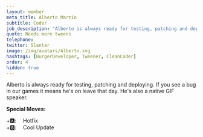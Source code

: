 ```yaml
---
layout: member
meta_title: Alberto Martín
subtitle: Coder
job_description: "Alberto is always ready for testing, patching and deploying. If you see a bug in our games it means he's on leave that day. He's also a native GIF speaker."
quote: Needs more tweens
telephone:
twitter: Slantar
image: /img/avatars/Alberto.svg
hashtags: [BurgerDeveloper, Tweener, CleanCoder]
order: 4
hidden: true
---
```


Alberto is always ready for testing, patching and deploying. If you see a bug in our games it means he's on leave that day. He's also a native GIF speaker.

**Special Moves:**

<div class="has-text-left">
    <i class="fas fa-arrow-down" style="transform: rotateZ(-45deg);"></i>
    <i class="fas fa-arrow-down" style="transform: rotateZ(-90deg);"></i>
    <i class="fas fa-arrow-down" style="transform: rotateZ(-135deg);"></i>
    <i class="fas fa-arrow-down" style="transform: rotateZ(-180deg);"></i>
    +🅰: &emsp;Hotfix
</div>

<div class="has-text-left">
    <i class="fas fa-arrow-up"></i>
    <i class="fas fa-arrow-down"></i>
    <i class="fas fa-arrow-left"></i>
    <i class="fas fa-arrow-right"></i>
    +🅱: &emsp;Cool Update
</div>
